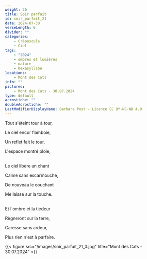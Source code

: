 ```yaml
---
weight: 26
title: Soir parfait
id: soir_parfait_21
date: 2024-07-30
verseLength: 6
divider: ""
categories:
    - Crépuscule
    - Ciel
tags:
    - "2024"
    - ombres et lumières
    - nature
    - hexasyllabe
locations:
    - Mont des Cats
info: ""
pictures:
    - Mont des Cats - 30.07.2024
type: default
acrostiche: ""
doubleAcrostiche: ""
LastModifierDisplayName: Barbara Post - Licence CC BY-NC-ND 4.0
---
```

Tout s'éteint tour à tour,

Le ciel encor flamboie,

Un reflet fait le tour,

L'espace montré ploie,

 \
Le ciel libère un chant

Calme sans escarmouche,

De nouveau le couchant

Me laisse sur la touche.

 \
Et l'ombre et la tiédeur

Règneront sur la terre,

Caresse sans ardeur,

Plus rien n'est à parfaire.

{{< figure src="/images/soir_parfait_21_0.jpg" title="Mont des Cats - 30.07.2024" >}}